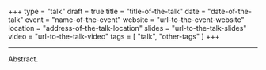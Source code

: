 +++
type  = "talk"
draft = true
title    = "title-of-the-talk"
date     = "date-of-the-talk"
event    = "name-of-the-event"
website  = "url-to-the-event-website"
location = "address-of-the-talk-location"
slides   = "url-to-the-talk-slides"
video    = "url-to-the-talk-video"
tags     = [ "talk", "other-tags" ]
+++

---

Abstract.
